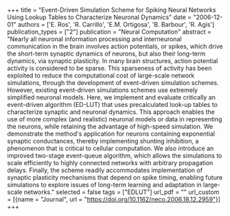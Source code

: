 +++
title = "Event-Driven Simulation Scheme for Spiking Neural Networks Using Lookup Tables to Characterize Neuronal Dynamics"
date = "2006-12-01"
authors = ['E. Ros', 'R. Carrillo', 'E.M. Ortigosa', 'B. Barbour', 'R. Agís']
publication_types = ["2"]
publication = "Neural Computation"
abstract = "Nearly all neuronal information processing and interneuronal communication in the brain involves action potentials, or spikes, which drive the short-term synaptic dynamics of neurons, but also their long-term dynamics, via synaptic plasticity. In many brain structures, action potential activity is considered to be sparse. This sparseness of activity has been exploited to reduce the computational cost of large-scale network simulations, through the development of event-driven simulation schemes. However, existing event-driven simulations schemes use extremely simplified neuronal models. Here, we implement and evaluate critically an event-driven algorithm (ED-LUT) that uses precalculated look-up tables to characterize synaptic and neuronal dynamics. This approach enables the use of more complex (and realistic) neuronal models or data in representing the neurons, while retaining the advantage of high-speed simulation. We demonstrate the method's application for neurons containing exponential synaptic conductances, thereby implementing shunting inhibition, a phenomenon that is critical to cellular computation. We also introduce an improved two-stage event-queue algorithm, which allows the simulations to scale efficiently to highly connected networks with arbitrary propagation delays. Finally, the scheme readily accommodates implementation of synaptic plasticity mechanisms that depend on spike timing, enabling future simulations to explore issues of long-term learning and adaptation in large-scale networks."
selected = false
tags = ["EDLUT"]
url_pdf = ""
url_custom = [{name = "Journal", url = "https://doi.org/10.1162/neco.2006.18.12.2959"}]
+++
